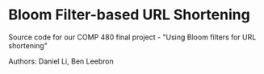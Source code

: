 # Bloom Filter-based URL Shortening
Source code for our COMP 480 final project - "Using Bloom filters for URL shortening"

Authors: Daniel Li, Ben Leebron
